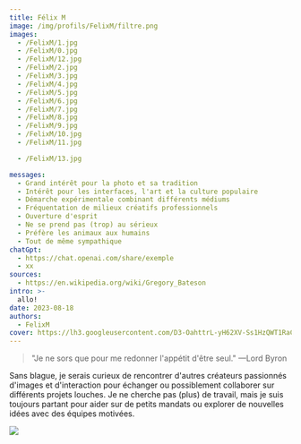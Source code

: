 ```yaml
---
title: Félix M
image: /img/profils/FelixM/filtre.png
images:
  - /FelixM/1.jpg
  - /FelixM/0.jpg
  - /FelixM/12.jpg
  - /FelixM/2.jpg
  - /FelixM/3.jpg
  - /FelixM/4.jpg
  - /FelixM/5.jpg
  - /FelixM/6.jpg
  - /FelixM/7.jpg
  - /FelixM/8.jpg
  - /FelixM/9.jpg
  - /FelixM/10.jpg
  - /FelixM/11.jpg

  - /FelixM/13.jpg

messages:
  - Grand intérêt pour la photo et sa tradition
  - Intérêt pour les interfaces, l'art et la culture populaire
  - Démarche expérimentale combinant différents médiums
  - Fréquentation de milieux créatifs professionnels
  - Ouverture d'esprit
  - Ne se prend pas (trop) au sérieux
  - Préfère les animaux aux humains
  - Tout de même sympathique
chatGpt:
  - https://chat.openai.com/share/exemple
  - xx
sources:
  - https://en.wikipedia.org/wiki/Gregory_Bateson
intro: >-
  allo!
date: 2023-08-18 
authors:
  - FelixM 
cover: https://lh3.googleusercontent.com/D3-OahttrL-yH62XV-Ss1HzQWT1RaCeAowh_b24TSPUbfilOv559cGrzrExTklxin0oOrZ4RlyPYe85coUMZDSTCqgMOlsofyLm3RKFzhwONddZRf8X_=w2400-rj
---
```




> "Je ne sors que pour me redonner l'appétit d'être seul." —Lord Byron 

  Sans blague, je serais curieux de rencontrer d'autres créateurs passionnés 
  d'images et d'interaction pour échanger ou possiblement collaborer sur 
  différents projets louches. Je ne cherche pas (plus) de travail, mais je suis toujours 
  partant pour aider sur de petits mandats ou explorer de nouvelles idées avec des équipes motivées.

 
 
![](/img/profils/FelixM/8.jpg)
 


